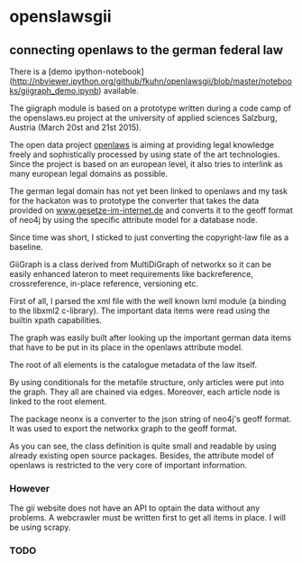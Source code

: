 # openslawsgii
## connecting openlaws to the german federal law

There is a [demo ipython-notebook]
(http://nbviewer.ipython.org/github/fkuhn/openlawsgii/blob/master/notebooks/giigraph_demo.ipynb) available.


The giigraph module is based on a prototype written during a code camp of
the openslaws.eu project at the university of applied sciences Salzburg,
Austria (March 20st and 21st 2015).

The open data project [openlaws](http://www.openlaws.eu) is aiming at providing legal
knowledge freely and sophistically processed by using state of the art
technologies. Since the project is based on an european level, it also
tries to interlink as many european legal domains as possible.

The german legal domain has not yet been linked to openlaws and my task
for the hackaton was to prototype the converter that takes the data provided
on www.gesetze-im-internet.de and converts it to the geoff format of
neo4j by using the specific attribute model for a database node.

Since time was short, I sticked to just converting the copyright-law file
as a baseline.

GiiGraph is a class derived from MultiDiGraph of networkx so it can be
easily enhanced lateron to meet requirements like backreference, crossreference,
in-place reference, versioning etc.

First of all, I parsed the xml file with the well known lxml module
(a binding to the libxml2 c-library). The important data items were read using the
builtin xpath capabilities.

The graph was easily built after looking up the important german data
items that have to be put in its place in the openlaws attribute model.

The root of all elements is the catalogue metadata of the law itself.

By using conditionals for the metafile structure, only articles were
put into the graph. They all are chained via edges. Moreover, each article
node is linked to the root element.

The package neonx is a converter to the json string of neo4j's geoff format.
It was used to export the networkx graph to the geoff format.

As you can see, the class definition is quite small and readable by
using already existing open source packages. Besides, the attribute model
of openlaws is restricted to the very core of important information.


### However
The gii website does not have an API to optain the data without any problems.
A webcrawler must be written first to get all items in place. I will be
using scrapy. 

### TODO



